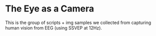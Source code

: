 # The Eye as a Camera

This is the group of scripts + img samples we collected from capturing human vision from EEG (using SSVEP at 12Hz).


